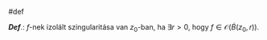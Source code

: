 #def

***Def***.: $f$-nek izolált szingularitása van $z_{0}$-ban, ha $\exists r  > 0$, hogy $f \in \mathcal{O}(\dot{B}(z_{0}, r))$. 
